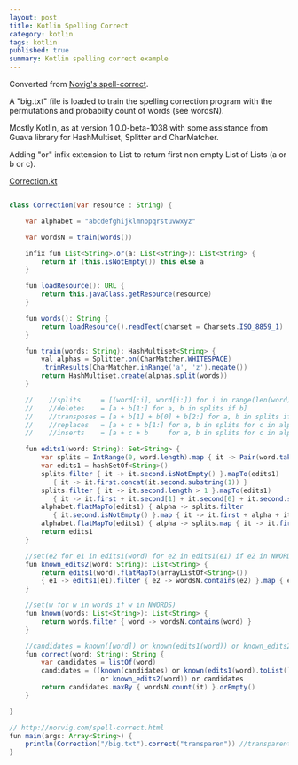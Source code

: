 ```yaml
---
layout: post
title: Kotlin Spelling Correct
category: kotlin
tags: kotlin
published: true
summary: Kotlin spelling correct example
---
```


Converted from [Novig's spell-correct](http://norvig.com/spell-correct.html).

A  "big.txt" file is loaded to train the spelling correction program with the permutations and probabilty count of words (see wordsN).

Mostly Kotlin, as at version 1.0.0-beta-1038 with some assistance from Guava library for HashMultiset, Splitter and CharMatcher.

Adding "or" infix extension to List<String> to return first non empty List of Lists (a or b or c).

[Correction.kt](https://github.com/griffio/kotlin-gradle-projects/blob/master/src/main/kotlin/griffio/spelling/Correction.kt)

~~~java

class Correction(var resource : String) {

    var alphabet = "abcdefghijklmnopqrstuvwxyz"

    var wordsN = train(words())

    infix fun List<String>.or(a: List<String>): List<String> {
        return if (this.isNotEmpty()) this else a
    }

    fun loadResource(): URL {
        return this.javaClass.getResource(resource)
    }

    fun words(): String {
        return loadResource().readText(charset = Charsets.ISO_8859_1)
    }

    fun train(words: String): HashMultiset<String> {
        val alphas = Splitter.on(CharMatcher.WHITESPACE)
        .trimResults(CharMatcher.inRange('a', 'z').negate())
        return HashMultiset.create(alphas.split(words))
    }

    //    //splits     = [(word[:i], word[i:]) for i in range(len(word) + 1)]
    //    //deletes    = [a + b[1:] for a, b in splits if b]
    //    //transposes = [a + b[1] + b[0] + b[2:] for a, b in splits if len(b)>1]
    //    //replaces   = [a + c + b[1:] for a, b in splits for c in alphabet if b]
    //    //inserts    = [a + c + b     for a, b in splits for c in alphabet]

    fun edits1(word: String): Set<String> {
        var splits = IntRange(0, word.length).map { it -> Pair(word.take(it), word.drop(it)) }
        var edits1 = hashSetOf<String>()
        splits.filter { it -> it.second.isNotEmpty() }.mapTo(edits1)
           { it -> it.first.concat(it.second.substring(1)) }
        splits.filter { it -> it.second.length > 1 }.mapTo(edits1)
           { it -> it.first + it.second[1] + it.second[0] + it.second.substring(2) }
        alphabet.flatMapTo(edits1) { alpha -> splits.filter
           { it.second.isNotEmpty() }.map { it -> it.first + alpha + it.second.substring(1) } }
        alphabet.flatMapTo(edits1) { alpha -> splits.map { it -> it.first + alpha + it.second } }
        return edits1
    }

    //set(e2 for e1 in edits1(word) for e2 in edits1(e1) if e2 in NWORDS)
    fun known_edits2(word: String): List<String> {
        return edits1(word).flatMapTo(arrayListOf<String>())
        { e1 -> edits1(e1).filter { e2 -> wordsN.contains(e2) }.map { e2 -> e2 } }
    }

    //set(w for w in words if w in NWORDS)
    fun known(words: List<String>): List<String> {
        return words.filter { word -> wordsN.contains(word) }
    }

    //candidates = known([word]) or known(edits1(word)) or known_edits2(word) or [word]
    fun correct(word: String): String {
        var candidates = listOf(word)
        candidates = ((known(candidates) or known(edits1(word).toList()))
                       or known_edits2(word)) or candidates
        return candidates.maxBy { wordsN.count(it) }.orEmpty()
    }

}

// http://norvig.com/spell-correct.html
fun main(args: Array<String>) {
    println(Correction("/big.txt").correct("transparen")) //transparent
}

~~~
